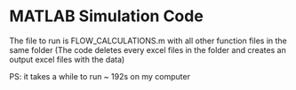 # MATLAB Simulation Code

The file to run is FLOW_CALCULATIONS.m with all other function files in the same folder
(The code deletes every excel files in the folder and creates an output excel files with the data)

PS: it takes a while to run ~ 192s on my computer